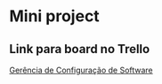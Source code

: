 # Mini project

## Link para board no Trello
[Gerência de Configuração de Software](https://trello.com/b/fCteIpja/gerencia-de-configura%C3%A7%C3%A3o-de-software)

